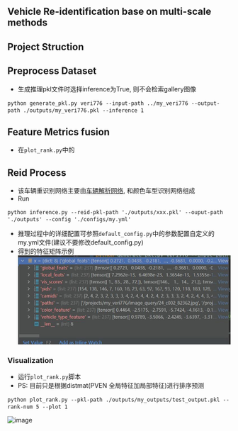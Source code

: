 ## Vehicle Re-identification base on multi-scale methods


## Project Struction




## Preprocess Dataset
- 生成推理pkl文件时选择inference为True, 则不会检索gallery图像
```shell
python generate_pkl.py veri776 --input-path ../my_veri776 --output-path ./outputs/my_veri776.pkl --inference 1
```

## Feature Metrics fusion
- 在`plot_rank.py`中的


## Reid Process
- 该车辆重识别网络主要由[车辆解析网络](https://github.com/silverbulletmdc/PVEN), 和颜色车型识别网络组成
- Run
```shell
python inference.py --reid-pkl-path './outputs/xxx.pkl' --ouput-path './outputs' --config './configs/my.yml'
```
- 推理过程中的详细配置可参照`default_config.py`中的参数配置自定义的my.yml文件(建议不要修改default_config.py)
- 得到的特征矩阵示例
![image](result.jpg)

### Visualization
- 运行`plot_rank.py`脚本
- PS: 目前只是根据distmat(PVEN 全局特征加局部特征)进行排序预测
```
python plot_rank.py --pkl-path ./outputs/my_outputs/test_output.pkl --rank-num 5 --plot 1
``` 
![image](myplot.png)